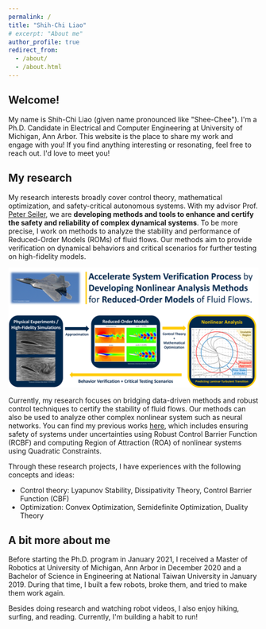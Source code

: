 ```yaml
---
permalink: /
title: "Shih-Chi Liao"
# excerpt: "About me"
author_profile: true
redirect_from: 
  - /about/
  - /about.html
---
```


## Welcome!

My name is Shih-Chi Liao (given name pronounced like "Shee-Chee"). I'm a Ph.D. Candidate in Electrical and Computer Engineering at University of Michigan, Ann Arbor. This website is the place to share my work and engage with you! If you find anything interesting or resonating, feel free to reach out. I'd love to meet you! 

## My research

My research interests broadly cover control theory, mathematical optimization, and safety-critical autonomous systems. With my advisor Prof. [Peter Seiler](https://seiler.engin.umich.edu/), we are **developing methods and tools to enhance and certify the safety and reliability of complex dynamical systems**. To be more precise, I work on methods to analyze the stability and performance of Reduced-Order Models (ROMs) of fluid flows. Our methods aim to provide verification on dynamical behaviors and critical scenarios for further testing on high-fidelity models. 

![3MT_summary](/images/Projects/Fall23_3MT_ImageSummary.png)
<!-- *Presentation from 3-Minute Thesis Competition at UMich in Fall 2023.* -->

Currently, my research focuses on bridging data-driven methods and robust control techniques to certify the stability of fluid flows. Our methods can also be used to analyze other complex nonlinear system such as neural networks. You can find my previous works [here](/publications/), which includes ensuring safety of systems under uncertainties using Robust Control Barrier Function (RCBF) and computing Region of Attraction (ROA) of nonlinear systems using Quadratic Constraints. 

Through these research projects, I have experiences with the following concepts and ideas:
- Control theory: Lyapunov Stability, Dissipativity Theory, Control Barrier Function (CBF)
- Optimization: Convex Optimization, Semidefinite Optimization, Duality Theory 

## A bit more about me
Before starting the Ph.D. program in January 2021, I received a Master of Robotics at University of Michigan, Ann Arbor in December 2020 and a Bachelor of Science in Engineering at National Taiwan University in January 2019. During that time, I built a few robots, broke them, and tried to make them work again. 

Besides doing research and watching robot videos, I also enjoy hiking, surfing, and reading. Currently, I'm building a habit to run!

<!-- PhD advisor -->
<!-- Research interest
1. control
2. optimization
3. robotics
safety critical autonomous systems -->